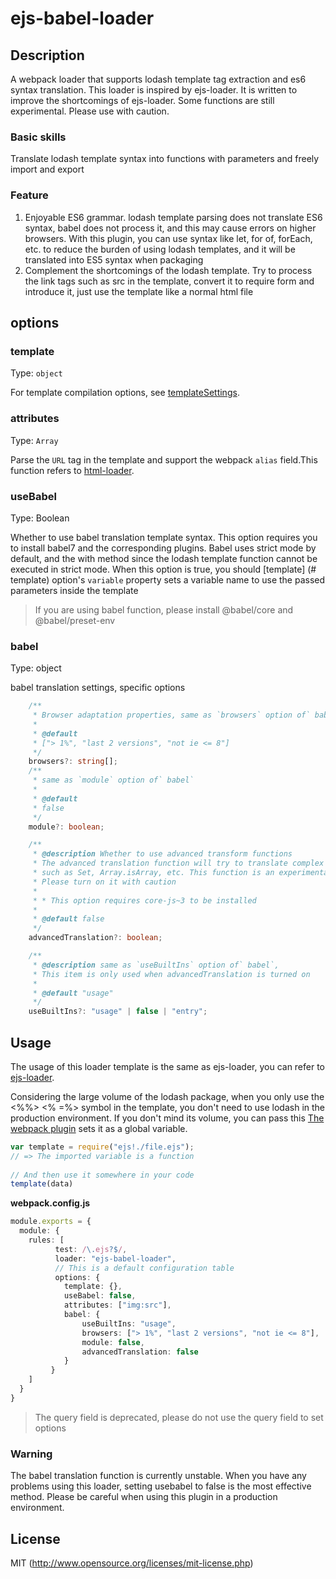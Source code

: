 # ejs-babel-loader

## Description

A webpack loader that supports lodash template tag extraction and es6 syntax translation. This loader is inspired by ejs-loader. It is written to improve the shortcomings of ejs-loader. Some functions are still experimental. Please use with caution.

### Basic skills

Translate lodash template syntax into functions with parameters and freely import and export

### Feature

1. Enjoyable ES6 grammar. lodash template parsing does not translate ES6 syntax, babel does not process it, and this may cause errors on higher browsers. With this plugin, you can use syntax like let, for of, forEach, etc. to reduce the burden of using lodash templates, and it will be translated into ES5 syntax when packaging
2. Complement the shortcomings of the lodash template. Try to process the link tags such as src in the template, convert it to require form and introduce it, just use the template like a normal html file

## options

### template

Type: `object`

For template compilation options, see [templateSettings](https://lodash.com/docs/4.17.15#templateSettings).

### attributes

Type: `Array`

Parse the `URL` tag in the template and support the webpack `alias` field.This function refers to [html-loader](https://www.npmjs.com/package/html-loader).

### useBabel

Type: Boolean

Whether to use babel translation template syntax. This option requires you to install babel7 and the corresponding plugins. Babel uses strict mode by default, and the with method since the lodash template function cannot be executed in strict mode. When this option is true, you should [template] (# template) option's `variable` property sets a variable name to use the passed parameters inside the template

> If you are using babel function, please install @babel/core and @babel/preset-env

### babel

Type: object

babel translation settings, specific options

```typescript
    /**
     * Browser adaptation properties, same as `browsers` option of` babel`
     *
     * @default
     * ["> 1%", "last 2 versions", "not ie <= 8"]
     */
    browsers?: string[];
    /**
     * same as `module` option of` babel`
     *
     * @default
     * false
     */
    module?: boolean;

    /**
     * @description Whether to use advanced transform functions
     * The advanced translation function will try to translate complex ES6 syntax,
     * such as Set, Array.isArray, etc. This function is an experimental    function.
     * Please turn on it with caution
     *
     * * This option requires core-js~3 to be installed
     *
     * @default false
     */
    advancedTranslation?: boolean;

    /**
     * @description same as `useBuiltIns` option of` babel`,
     * This item is only used when advancedTranslation is turned on
     *
     * @default "usage"
     */
    useBuiltIns?: "usage" | false | "entry";

```

## Usage

The usage of this loader template is the same as ejs-loader, you can refer to [ejs-loader](https://www.npmjs.com/package/ejs-loader).

Considering the large volume of the lodash package, when you only use the <%%> <% =%> symbol in the template, you don't need to use lodash in the production environment. If you don't mind its volume, you can pass this [The webpack plugin](https://github.com/webpack/docs/wiki/list-of-plugins#provideplugin) sets it as a global variable.

```js
var template = require("ejs!./file.ejs");
// => The imported variable is a function
 
// And then use it somewhere in your code
template(data)
```



**webpack.config.js**

```typescript
module.exports = {
  module: {
    rules: [
          test: /\.ejs?$/,
    	  loader: "ejs-babel-loader",
          // This is a default configuration table
    	  options: {
          	template: {},
        	useBabel: false,
        	attributes: ["img:src"],
        	babel: {
            	useBuiltIns: "usage",
            	browsers: ["> 1%", "last 2 versions", "not ie <= 8"],
            	module: false,
            	advancedTranslation: false
        	}
    	 }
    ]
  }
}
```

> The query field is deprecated, please do not use the query field to set options

### Warning

The babel translation function is currently unstable. When you have any problems using this loader, setting usebabel to false is the most effective method. Please be careful when using this plugin in a production environment.

## License

MIT (http://www.opensource.org/licenses/mit-license.php)